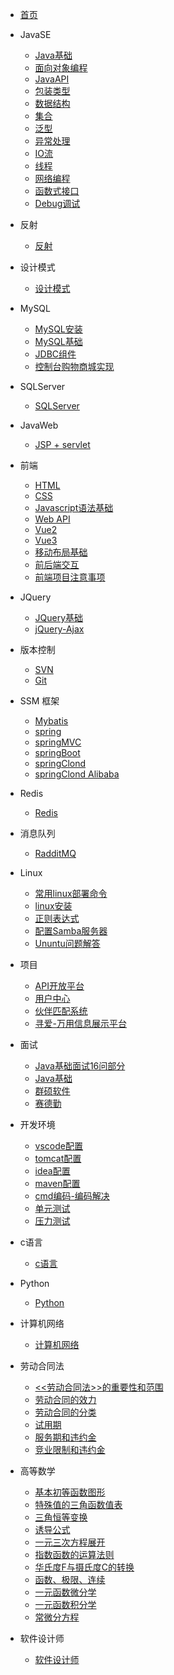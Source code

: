 * [首页](/README.md)

* JavaSE
    * [Java基础](JavaSE/Java基础.md)
    * [面向对象编程](JavaSE/面向对象编程.md)
    * [JavaAPI](JavaSE/JavaAPI.md)
    * [包装类型](JavaSE/包装类型.md)
    * [数据结构](JavaSE/数据结构.md)
    * [集合](JavaSE/集合.md)
    * [泛型](JavaSE/泛型.md)
    * [异常处理](JavaSE/异常处理.md)
    * [IO流](JavaSE/IO流.md)
    * [线程](JavaSE/线程.md)
    * [网络编程](JavaSE/网络编程.md)
    * [函数式接口](JavaSE/函数式接口.md)
    * [Debug调试](JavaSE/Debug.md)

* 反射
    * [反射](反射/反射.md)
    
* 设计模式
    * [设计模式](设计模式/设计模式.md)

* MySQL
    * [MySQL安装](MySQL/MySql安装.md)
    * [MySQL基础](MySQL/MySQL基础.md)
    * [JDBC组件](MySQL/JDBC组件.md)
    * [控制台购物商城实现](MySQL/购物商城.md)
    
* SQLServer
    * [SQLServer](SQLServer/SqlServer.md)

* JavaWeb
    * [JSP + servlet](JavaWeb/jsp_servlet.md)

* 前端
    * [HTML](前端/HTML.md)
    * [CSS](前端/CSS.md)
    * [Javascript语法基础](前端/JavaScript语法基础.md)
    * [Web API](前端/Web-Api.md)
    * [Vue2](前端/vue2.md)
    * [Vue3](前端/vue3.md)
    * [移动布局基础](前端/移动布局基础.md)
    * [前后端交互](前端/前后端交互.md)
    * [前端项目注意事项](前端/前端项目注意事项.md)

* JQuery
    * [JQuery基础](前端/Jquery.md)
    * [jQuery-Ajax](jQuery/Ajax.md)
    
* 版本控制
    * [SVN](版本控制/SVN.md)
    * [Git](版本控制/Git.md)
    
* SSM 框架
    * [Mybatis](SSM框架/mybatis.md)
    * [spring](SSM框架/spring.md)
    * [springMVC](SSM框架/springMVC.md)
    * [springBoot](SSM框架/springBoot.md)
    * [springClond](SSM框架/springclond.md)
    * [springClond Alibaba](SSM框架/springClond%20Alibaba.md)
    
* Redis
    * [Redis](Redis/redis.md)
    
* 消息队列
    * [RadditMQ](消息队列/rabbitMQ.md)

* Linux
 	* [常用linux部署命令](linux/常用linux命令.md)
    * [linux安装](linux/linux安装.md)
    * [正则表达式](linux/正则表达式.md)
    * [配置Samba服务器](linux/samba服务器.md)
    * [Ununtu问题解答](linux/ubuntu问题解答.md)
  
* 项目
  * [API开放平台](项目/API开放平台.md)
  * [用户中心](项目/用户中心.md)
  * [伙伴匹配系统](项目/伙伴匹配系统.md)
  * [寻爱-万用信息展示平台](项目/寻爱万用信息展示平台.md)
    
* 面试
    * [Java基础面试16问部分](面试/面试题.md)
    * [Java基础](面试/Java基础.md)
    * [群硕软件](面试/群硕软件.md)
    * [赛德勤](面试/赛德勤.md)

* 开发环境
    * [vscode配置](开发环境/vscode.md)
    * [tomcat配置](开发环境/Tomcat配置.md)
    * [idea配置](开发环境/IDEA配置.md)
    * [maven配置](开发环境/maven配置.md)
    * [cmd编码-编码解决](开发环境/cmd编码-编码解决.md.md)
    * [单元测试](开发环境/单元测试.md)
    * [压力测试](开发环境/压力测试.md) 
    
* c语言
    * [c语言](c语言/c.md)
    
* Python
    * [Python](Python/pyhton.md)
    
* 计算机网络
    * [计算机网络](计算机网络/network.md)

* 劳动合同法
    * [<<劳动合同法>>的重要性和范围](劳动合同法/《劳动合同法》的重要性和范围.md)
    * [劳动合同的效力](劳动合同法/劳动合同的效力.md)
    * [劳动合同的分类](劳动合同法/劳动合同的分类.md)
    * [试用期](劳动合同法/试用期.md)
    * [服务期和违约金](劳动合同法/服务期和违约金.md)
    * [竞业限制和违约金](劳动合同法/竞业限制和违约金.md)
    
* 高等数学
    * [基本初等函数图形](高等数学/基本初等函数图形.md)
    * [特殊值的三角函数值表](高等数学/特殊值的三角函数值表.md)
    * [三角恒等变换](高等数学/三角恒等变换.md)
    * [诱导公式](高等数学/诱导公式.md)
    * [一元三次方程展开](高等数学/一元三次方程展开.md)
    * [指数函数的运算法则](高等数学/指数函数的运算法则.md)
    * [华氏度F与摄氏度C的转换](高等数学/华氏度F与摄氏度C的转换.md)
    * [函数、极限、连续](高等数学/函数、极限、连续.md)
    * [一元函数微分学](高等数学/一元函数微分学.md)
    * [一元函数积分学](高等数学/一元函数积分学.md)
    * [常微分方程](高等数学/常微分方程.md)
* 软件设计师
    * [软件设计师](软件设计师/软件设计师.md)
